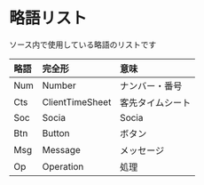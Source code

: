 # 略語リスト

ソース内で使用している略語のリストです

| 略語 | 完全形 | 意味 |
|:-|:-|:-|
| Num | Number | ナンバー・番号 |
| Cts | ClientTimeSheet | 客先タイムシート|
| Soc | Socia | Socia|
| Btn | Button | ボタン |
| Msg | Message | メッセージ |
| Op | Operation | 処理 |
